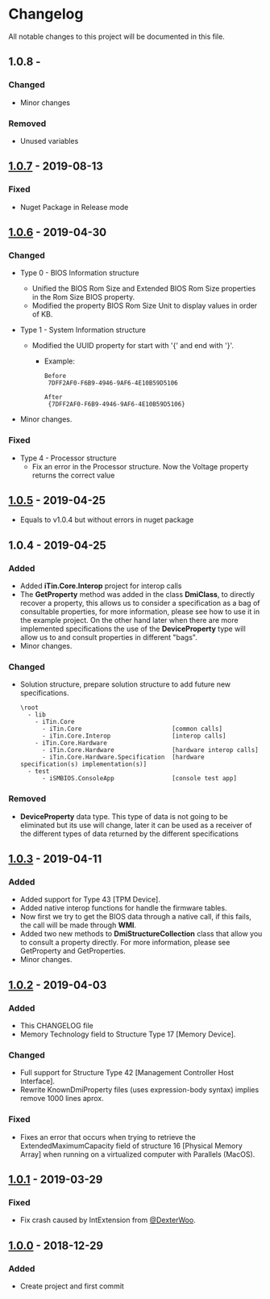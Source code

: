 ﻿# Changelog
All notable changes to this project will be documented in this file.

## 1.0.8 - 

### Changed
- Minor changes

### Removed
- Unused variables

## [1.0.7] - 2019-08-13

### Fixed
- Nuget Package in Release mode

## [1.0.6] - 2019-04-30 

### Changed
- Type 0 - BIOS Information structure
  - Unified the BIOS Rom Size and Extended BIOS Rom Size properties in the Rom Size BIOS property.
  - Modified the property BIOS Rom Size Unit to display values in order of KB.

- Type 1 - System Information structure
  - Modified the UUID property for start with '\{' and end with '\}'.
    - Example:
    
          Before
           7DFF2AF0-F6B9-4946-9AF6-4E10B59D5106

          After
           {7DFF2AF0-F6B9-4946-9AF6-4E10B59D5106}

- Minor changes.

### Fixed
- Type 4 - Processor structure
  - Fix an error in the Processor structure. Now the Voltage property returns the correct value

## [1.0.5] - 2019-04-25
- Equals to v1.0.4 but without errors in nuget package

## 1.0.4 - 2019-04-25

### Added
- Added **iTin.Core.Interop** project for interop calls 
- The **GetProperty** method was added in the class **DmiClass**, to directly recover a property, this allows us to consider a specification as a bag of consultable properties, 
for more information, please see how to use it in the example project. On the other hand later when there are more implemented specifications the use of the **DeviceProperty** type will allow us to and consult properties in different "bags".
- Minor changes.

### Changed
- Solution structure, prepare solution structure to add future new specifications.

      \root
        - lib
          - iTin.Core             
            - iTin.Core                         [common calls] 
            - iTin.Core.Interop                 [interop calls]
          - iTin.Core.Hardware    
            - iTin.Core.Hardware                [hardware interop calls]
            - iTin.Core.Hardware.Specification  [hardware specification(s) implementation(s)] 
        - test
            - iSMBIOS.ConsoleApp                [console test app]

### Removed
- **DeviceProperty** data type. This type of data is not going to be eliminated but its use will change, later it can be used as a receiver of the different types of data returned by the different specifications

## [1.0.3] - 2019-04-11

### Added
- Added support for Type 43 [TPM Device].
- Added native interop functions for handle the firmware tables.
- Now first we try to get the BIOS data through a native call, if this fails, the call will be made through **WMI**.
- Added two new methods to **DmiStructureCollection** class that allow you to consult a property directly. For more information, please see GetProperty and GetProperties.
- Minor changes.

## [1.0.2] - 2019-04-03

### Added
- This CHANGELOG file
- Memory Technology field to Structure Type 17 [Memory Device].

### Changed
- Full support for Structure Type 42 [Management Controller Host Interface]. 
- Rewrite KnownDmiProperty files (uses expression-body syntax) implies remove 1000 lines aprox.

### Fixed
- Fixes an error that occurs when trying to retrieve the ExtendedMaximumCapacity field of structure 16 [Physical Memory Array] 
  when running on a virtualized computer with Parallels (MacOS).

## [1.0.1] - 2019-03-29
### Fixed
- Fix crash caused by IntExtension from [@DexterWoo](https://github.com/DexterWoo).

## [1.0.0] - 2018-12-29
### Added
- Create project and first commit

[1.0.8]: https://github.com/iAJTin/iSMBIOS/releases/tag/v1.0.8
[1.0.7]: https://github.com/iAJTin/iSMBIOS/releases/tag/v1.0.7
[1.0.6]: https://github.com/iAJTin/iSMBIOS/releases/tag/v1.0.6
[1.0.5]: https://github.com/iAJTin/iSMBIOS/releases/tag/v1.0.5
[1.0.3]: https://github.com/iAJTin/iSMBIOS/releases/tag/v1.0.3
[1.0.2]: https://github.com/iAJTin/iSMBIOS/releases/tag/v1.0.2
[1.0.1]: https://github.com/iAJTin/iSMBIOS/releases/tag/v1.0.1
[1.0.0]: https://github.com/iAJTin/iSMBIOS
